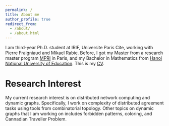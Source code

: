 ```yaml
---
permalink: /
title: About me
author_profile: true
redirect_from: 
  - /about/
  - /about.html
---
```


I am third-year Ph.D. student at IRIF, Universite Paris Cite, working with Pierre Fraigniaud and Mikael Rabie. Before, I got my Master from a research master program [MPRI](https://wikimpri.dptinfo.ens-cachan.fr/doku.php) in Paris, and my Bachelor in Mathematics from [Hanoi National University of Education](https://english.hnue.edu.vn). This is my [CV](files/CV-2.pdf).


Research Interest
======
My current research interest is on distributed network computing and dynamic graphs. Specifically, I work on complexity of distributed agreement tasks using tools from combinatorial topology. Other topics on dynamic graphs that I am working on includes forbidden patterns, coloring, and Cannadian Traveller Problem. 



